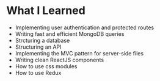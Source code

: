 # What I Learned

* Implementing user authentication and protected routes
* Writing fast and efficient MongoDB queries
* Strcturing a database 
* Structuring an API
* Implementing the MVC pattern for server-side files
* Writing clean ReactJS components
* How to use css modules
* How to use Redux
